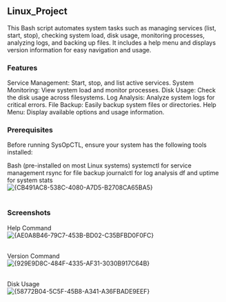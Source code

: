 ## Linux_Project
This Bash script automates system tasks such as managing services (list, start, stop), checking system load, disk usage, monitoring processes, analyzing logs, and backing up files. It includes a help menu and displays version information for easy navigation and usage.

### Features
Service Management: Start, stop, and list active services.
System Monitoring: View system load and monitor processes.
Disk Usage: Check the disk usage across filesystems.
Log Analysis: Analyze system logs for critical errors.
File Backup: Easily backup system files or directories.
Help Menu: Display available options and usage information.

### Prerequisites
Before running SysOpCTL, ensure your system has the following tools installed:

Bash (pre-installed on most Linux systems)
systemctl for service management
rsync for file backup
journalctl for log analysis
df and uptime for system stats
</br>
![{CB491AC8-538C-4080-A7D5-B2708CA65BA5}](https://github.com/user-attachments/assets/6dd97181-e1bb-4a08-86bb-3e2a0909663c)  
</br>
### Screenshots
Help Command
</br>
![{AE0A8B46-79C7-453B-BD02-C35BFBD0F0FC}](https://github.com/user-attachments/assets/7bf719c8-48c0-443f-bc43-dba099bc0213) </br>
</br>

Version Command
</br>
![{929E9D8C-484F-4335-AF31-3030B917C64B}](https://github.com/user-attachments/assets/5d8cd22f-27b0-4dbe-b6fe-a0839ae1062e) </br>
</br>

Disk Usage
</br>
![{58772B04-5C5F-45B8-A341-A36FBADE9EEF}](https://github.com/user-attachments/assets/87bc7d26-8c43-4081-845d-668221bc655d) </br>
</br>




